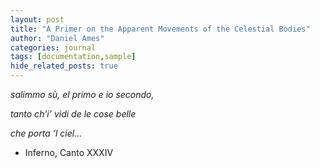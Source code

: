 ```yaml
---
layout: post
title: "A Primer on the Apparent Movements of the Celestial Bodies"
author: "Daniel Ames"
categories: journal
tags: [documentation,sample]
hide_related_posts: true
---
```

_salimmo sù, el primo e io secondo,_

_tanto ch’i’ vidi de le cose belle_

_che porta ’l ciel..._

- Inferno, Canto XXXIV